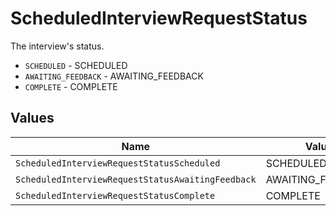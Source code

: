 # ScheduledInterviewRequestStatus

The interview's status.

* `SCHEDULED` - SCHEDULED
* `AWAITING_FEEDBACK` - AWAITING_FEEDBACK
* `COMPLETE` - COMPLETE


## Values

| Name                                              | Value                                             |
| ------------------------------------------------- | ------------------------------------------------- |
| `ScheduledInterviewRequestStatusScheduled`        | SCHEDULED                                         |
| `ScheduledInterviewRequestStatusAwaitingFeedback` | AWAITING_FEEDBACK                                 |
| `ScheduledInterviewRequestStatusComplete`         | COMPLETE                                          |